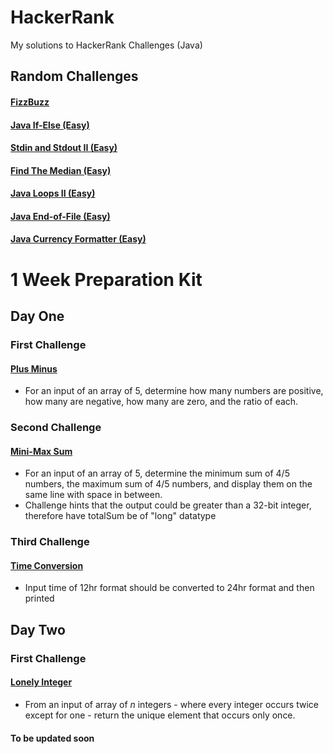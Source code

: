 # HackerRank
My solutions to HackerRank Challenges (Java) 

## Random Challenges
#### <a href="https://github.com/noufalsalem/HackerRank/blob/e767170270e491fb738e4cb8e2fb5b2d0f14ed7d/Random%20Challenges/FizzBuzz.java"> FizzBuzz </a>
#### <a href="https://github.com/noufalsalem/HackerRank/blob/29550667896989225f29c93ba77aeb5b2e60c6a0/Random%20Challenges/If-Else.java"> Java If-Else (Easy) </a>
#### <a href="https://github.com/noufalsalem/HackerRank/blob/33469516914e6c85767cf533ef9dbbecbd1f7046/Random%20Challenges/Stdin%20and%20Stdout%20II.java"> Stdin and Stdout II (Easy) </a>
#### <a href="Random Challenges/Find The Median.java"> Find The Median (Easy) </a>
#### <a href="Random Challenges/Java Loops 2.java"> Java Loops II (Easy) </a>
#### <a href="Random Challenges/Java End-of-File.java"> Java End-of-File (Easy) </a>
#### <a href="Random Challenges/Java Currency Formatter.java"> Java Currency Formatter (Easy) </a>

# 1 Week Preparation Kit
## Day One
### First Challenge
#### <a href="https://github.com/noufalsalem/HackerRank/blob/d774976133213fb64082318c5c0d0579672c5669/1%20Week%20Preparation%20Kit/Plus%20Minus.java"> Plus Minus </a>
- For an input of an array of 5, determine how many numbers are positive, how many are negative, how many are zero, and the ratio of each. 

### Second Challenge
#### <a href="https://github.com/noufalsalem/HackerRank/blob/d774976133213fb64082318c5c0d0579672c5669/1%20Week%20Preparation%20Kit/Mini-Max%20Sum.java"> Mini-Max Sum </a>
- For an input of an array of 5, determine the minimum sum of 4/5 numbers, the maximum sum of 4/5 numbers, and display them on the same line with space in between.
- Challenge hints that the output could be greater than a 32-bit integer, therefore have totalSum be of "long" datatype

### Third Challenge
#### <a href="https://github.com/noufalsalem/HackerRank/blob/9bd99c47d230721789be72da2ef8c9c6d888170f/1%20Week%20Preparation%20Kit/Time%20Conversion.java"> Time Conversion </a>
- Input time of 12hr format should be converted to 24hr format and then printed

## Day Two
### First Challenge
#### <a href="1 Week Preparation Kit/Lonely Integer.java"> Lonely Integer </a> 
- From an input of array of <i>n</i> integers - where every integer occurs twice except for one - return the unique element that occurs only once. 

#### To be updated soon
